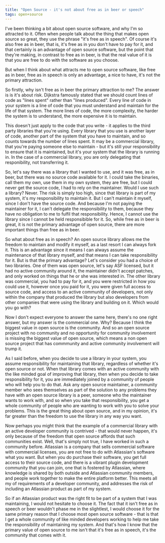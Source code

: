 ```yaml
---
title: "Open Source - it's not about free as in beer or speech"
tags: open+source
---
```


I've been thinking a bit about open source software, and why I'm so attracted to it.  Often when people talk about the thing that makes open source so great, they use the phrase "it's free as in speech".  Of course it's also free as in beer, that is, it's free as in you don't have to pay for it, and that certainly is an advantage of open source software, but the point that they're making, in contrast to free as in beer, is that the real value of it is that you are free to do with the software as you choose.

But when I think about what attracts me to open source software, like free as in beer, free as in speech is only an advantage, a nice to have, it's not the primary attraction.

So firstly, why isn't free as in beer the primary attraction to me?  The answer is is it's about risk.  Dijkstra famously stated that we should count lines of code as "lines spent" rather than "lines produced".  Every line of code in your system is a line of code that you must understand and maintain for the life of that system.  The more lines of code, the more complexity, the harder the system is to understand, the more expensive it is to maintain.

This doesn't just apply to the code that you write - it applies to the third party libraries that you're using.  Every library that you use is another layer of code, another part of the system that you have to maintain, and so counts towards the number of lines spent.  It may be a commercial library, that you're paying someone else to maintain - but it's still your responsibility to ensure that it is maintained, but it's your system that the library is running in.  In the case of a commercial library, you are only delegating that responibility, not transferring it.

So, let's say there was a library that I wanted to use, and it was free, as in beer, but there was no source code available for it.  I could take the binaries, call them my own, use them in my own system, they are free, but I could never get the source code, I had to rely on the maintainer.  Would I use such a library?  Never.  The risk is simply too high, since that library is part of my system, it's my responsibility to maintain it.  But I can't maintain it myself, since I don't have the source code.  And because I'm not paying the maintainer for it, I can't delegate the responsibility to them, because they have no obligation to me to fulfil that responsibility.  Hence, I cannot use the library since I cannot be held responsibible for it.  So, while free as in beer is great, it is not the primary advantage of open source, there are more important things than free as in beer.

So what about free as in speech?  An open source library allows me the freedom to maintain and modify it myself, as a last resort I can always fork it.  This is an advantage since it means I can always assume the maintenance of that library myself, and that means I can take responsibility for it.  But is that the primary advantage?  Let's consider you had a choice of two libraries.  One of them was open source, let's say ASF licensed, but it had no active community around it, the maintainer didn't accept patches, and only worked on things that he or she was interested in.  The other library was commercial, you had to pay for it, and you were restricted in how you could use it, however once you paid for it, you were given full access to source code, and access to an active community of developers, not only within the company that produced the library but also developers from other companies that were using the library and building on it.  Which would you go with?

Now I don't expect everyone to answer the same here, there's no one right answer, but my answer is the commercial one.  Why?  Because I think the biggest value in open source is the community.  And so an open source project with no community and no opportunity for community involvement is missing the biggest value of open source, which means a non open source project that has commmunity and active community involvement will trump it.

As I said before, when you decide to use a library in your system, you assume responsibility for maintaining that library, regardless of whether it's open source or not.  When that library comes with an active community with the like minded goal of improving that library, then when you decide to take responsibility for it, you are immediately joined by a community of people who will help you to do that.  Ask any open source maintainer, a community member who sees themselves as part of the solution to any problems they have with an open source library is a peer, someone who the maintainer wants to work with, and so when you take that responsibility, you get a whole community of people who are wanting to work with you to solve your problems.  This is the great thing about open source, and in my opinion, it's far greater than the freedom to use the library in any way you want.

Now perhaps you might think that the example of a commercial library with an active developer community is contrived - that would never happen, it's only because of the freedom that open source affords that such communities exist.  Well, that's simply not true, I have worked in such a community before.  Atlassian is a company that sells commercial software with commercial licenses, you are not free to do with Atlassian's software what you want.  But when you do purchase their software, you get full access to their source code, and there is a vibrant plugin development community that you can join, one that is fostered by Atlassian, where knowledge is shared by both outside and Atlassian community members, and people work together to make the entire platform better.  This meets all my of requirements of a developer community, and addresses the risk of including an Atlassian product as part of my system.

So if an Atlassian product was the right fit to be part of a system that I was maintaining, I would not hesitate to choose it.  The fact that it isn't free as in speech or beer wouldn't phase me in the slightlest, I would choose it for the same primary reason that I choose most open source software - that is that I get a whole community of like minded developers working to help me take the responsibility of maintaining my system.  And that's how I know that the primary value of open source to me isn't that it's free as in speech, it's the community that comes with it.
